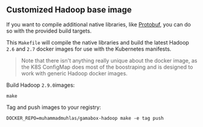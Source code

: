 ## Customized Hadoop base image

If you want to compile additional native libraries, like [Protobuf](https://wiki.apache.org/hadoop/ProtocolBuffers), you can do so with the provided build targets.

This `Makefile` will compile the native libraries and build the latest Hadoop `2.6` and `2.7` docker images for use with the Kubernetes manifests.

> Note that there isn't anything really unique about the docker image, as the K8S ConfigMap does most of the boostraping and is designed to work with generic Hadoop docker images.

Build Hadoop `2.9.0`images:

```
make
```

Tag and push images to your registry:

```
DOCKER_REPO=muhammadmuhlas/gamabox-hadoop make -e tag push
```
